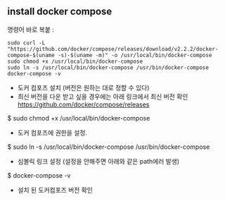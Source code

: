 ## install docker compose

명령어 바로 복붙 :

```
sudo curl -L "https://github.com/docker/compose/releases/download/v2.2.2/docker-compose-$(uname -s)-$(uname -m)" -o /usr/local/bin/docker-compose
sudo chmod +x /usr/local/bin/docker-compose
sudo ln -s /usr/local/bin/docker-compose /usr/bin/docker-compose
docker-compose -v

```

- 도커 컴포즈 설치 (버전은 원하는 대로 정할 수 있다)
- 최신 버전을 다운 받고 싶을 경우에는 아래 링크에서 최신 버전 확인
  https://github.com/docker/compose/releases

$ sudo chmod +x /usr/local/bin/docker-compose

- 도커 컴포즈에 권한을 설정.

$ sudo ln -s /usr/local/bin/docker-compose /usr/bin/docker-compose

- 심볼릭 링크 설정 (설정을 안해주면 아래와 같은 path에러 발생)

$ docker-compose -v

- 설치 된 도커컴포즈 버전 확인
